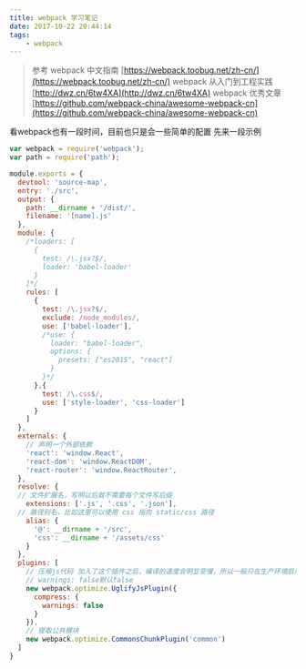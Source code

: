 ```yaml
---
title: webpack 学习笔记
date: 2017-10-22 20:44:14
tags:
    - webpack
---
```

> 参考
> webpack 中文指南 [https://webpack.toobug.net/zh-cn/](https://webpack.toobug.net/zh-cn/)
> webpack 从入门到工程实践 [http://dwz.cn/6tw4XA](http://dwz.cn/6tw4XA)
> webpack 优秀文章 [https://github.com/webpack-china/awesome-webpack-cn](https://github.com/webpack-china/awesome-webpack-cn)

看webpack也有一段时间，目前也只是会一些简单的配置
先来一段示例

```js
var webpack = require('webpack');
var path = require('path');

module.exports = {
  devtool: 'source-map',
  entry: './src',
  output: {
    path: __dirname + '/dist/',
    filename: '[name].js'
  },
  module: {
    /*loaders: [
      {
        test: /\.jsx?$/,
        loader: 'babel-loader'
      }
    ]*/
    rules: [
      {
        test: /\.jsx?$/,
        exclude: /node_modules/,
        use: ['babel-loader'],
        /*use: {
          loader: "babel-loader",
          options: {
            presets: ["es2015", "react"]
          }
        }*/
      },{
        test: /\.css$/,
        use: ['style-loader', 'css-loader']
      }
    ]
  },
  externals: {
    // 声明一个外部依赖
    'react': 'window.React',
    'react-dom': 'window.ReactDOM',
    'react-router': 'window.ReactRouter',
  },
  resolve: {
  // 文件扩展名，写明以后就不需要每个文件写后缀
    extensions: ['.js', '.css', '.json'],
  // 路径别名，比如这里可以使用 css 指向 static/css 路径
    alias: {
      '@': __dirname + '/src',
      'css': __dirname + '/assets/css'
    }
  },
  plugins: [
    // 压缩js代码 加入了这个插件之后，编译的速度会明显变慢，所以一般只在生产环境启用。
    // warnings: false默认false
    new webpack.optimize.UglifyJsPlugin({
      compress: {
        warnings: false
      }
    }),
    // 提取公共模块
    new webpack.optimize.CommonsChunkPlugin('common')
  ]
}
```